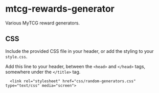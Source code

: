 # mtcg-rewards-generator
Various MyTCG reward generators.

## CSS
Include the provided CSS file in your header, or add the styling to your `style.css`.

Add this line to your header, between the ``<head>`` and ``</head>`` tags, somewhere under the ``</title>`` tag.

```
  <link rel="stylesheet" href="css/random-generators.css" type="text/css" media="screen">
```
